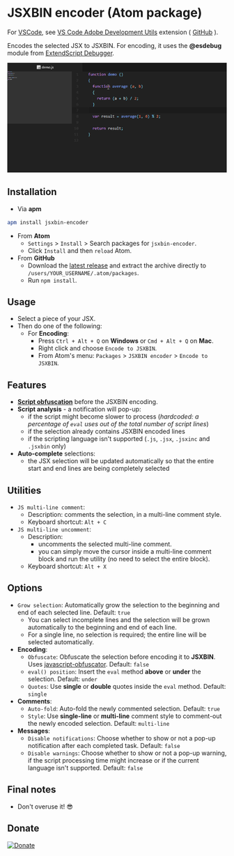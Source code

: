 # JSXBIN encoder (Atom package)

For [VSCode](https://code.visualstudio.com), see [VS Code Adobe Development Utils](https://marketplace.visualstudio.com/items?itemName=AlexMunteanu.adobe-dev-utils) extension ( [GitHub](https://github.com/alexmunteanu/VS-Code-Adobe-Development-Utils) ).

Encodes the selected JSX to JSXBIN.
For encoding, it uses the **@esdebug** module from [ExtendScript Debugger](https://marketplace.visualstudio.com/items?itemName=Adobe.extendscript-debug).

![jsxbin-encoder demo encoding](https://raw.githubusercontent.com/alexmunteanu/jsxbin-encoder/master/images/demo_encoding.gif)

## Installation

- Via **apm**

```sh
apm install jsxbin-encoder
```

- From **Atom**
  - `Settings` > `Install` > Search packages for `jsxbin-encoder`.
  - Click `Install` and then `reload` Atom.
- From **GitHub**
  - Download the [latest release](https://github.com/alexmunteanu/jsxbin-encoder/releases/latest) and extract the archive directly to `/users/YOUR_USERNAME/.atom/packages`.
  - Run `npm install`.

## Usage

- Select a piece of your JSX.
- Then do one of the following:
  - For **Encoding**:
    - Press `Ctrl + Alt + Q` on **Windows** or `Cmd + Alt + Q` on **Mac**.
    - Right click and choose `Encode to JSXBIN`.
    - From Atom's menu: `Packages` > `JSXBIN encoder` > `Encode to JSXBIN`.

## Features

- [**Script obfuscation**](https://github.com/javascript-obfuscator/javascript-obfuscator) before the JSXBIN encoding.
- **Script analysis** - a notification will pop-up:
  - if the script might become slower to process (_hardcoded: a percentage of `eval` uses out of the total number of script lines_)
  - if the selection already contains JSXBIN encoded lines
  - if the scripting language isn't supported (`.js`, `.jsx`, `.jsxinc` and `.jsxbin` only)
- **Auto-complete** selections:
  - the JSX selection will be updated automatically so that the entire start and end lines are being completely selected

## Utilities

- `JS multi-line comment`:
  - Description: comments the selection, in a multi-line comment style.
  - Keyboard shortcut: `Alt + C`
- `JS multi-line uncomment`:
  - Description:
    - uncomments the selected multi-line comment.
    - you can simply move the cursor inside a multi-line comment block and run the utility (no need to select the entire block).
  - Keyboard shortcut: `Alt + X`

## Options

- `Grow selection`: Automatically grow the selection to the beginning and end of each selected line. Default: `true`
  - You can select incomplete lines and the selection will be grown automatically to the beginning and end of each line.
  - For a single line, no selection is required; the entire line will be selected automatically.
- **Encoding**:
  - `Obfuscate`: Obfuscate the selection before encoding it to **JSXBIN**. Uses [javascript-obfuscator](https://github.com/javascript-obfuscator/javascript-obfuscator). Default: `false`
  - `eval() position`: Insert the `eval` method **above** or **under** the selection. Default: `under`
  - `Quotes`: Use **single** or **double** quotes inside the `eval` method. Default: `single`
- **Comments**:
  - `Auto-fold`: Auto-fold the newly commented selection. Default: `true`
  - `Style`: Use **single-line** or **multi-line** comment style to comment-out the newly encoded selection. Default: `multi-line`
- **Messages**:
  - `Disable notifications`: Choose whether to show or not a pop-up notification after each completed task. Default: `false`
  - `Disable warnings`: Choose whether to show or not a pop-up warning, if the script processing time might increase or if the current language isn\'t supported. Default: `false`

## Final notes

- Don't overuse it! 😎

## Donate

[![Donate](https://img.shields.io/badge/Donate-PayPal-success?style=for-the-badge&link=https://www.paypal.com/donate?hosted_button_id=Z8FGYYW9L28YC)](https://www.paypal.com/donate?hosted_button_id=Z8FGYYW9L28YC)

